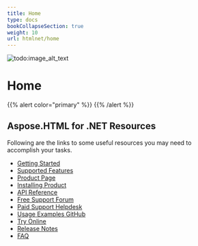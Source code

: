 ```yaml
---
title: Home
type: docs
bookCollapseSection: true
weight: 10
url: htmlnet/home
---
```


![todo:image_alt_text](/images/icons/contenttypes/home_page_16.png)
# **Home**
{{% alert color="primary" %}} {{% /alert %}} 
## **Aspose.HTML for .NET Resources**
Following are the links to some useful resources you may need to accomplish your tasks.

- [Getting Started](Getting%2BStarted.html)
- [Supported Features](Features%2BList.html)
- [Product Page](https://products.aspose.com/html/net)
- [Installing Product](Installation.html)
- [API Reference](https://apireference.aspose.com/html/net)
- [Free Support Forum](https://forum.aspose.com/c/html)
- [Paid Support Helpdesk](https://helpdesk.aspose.com/)
- [Usage Examples GitHub](https://github.com/aspose-html/Aspose.HTML-for-.NET)
- [Try Online](https://products.aspose.app/html/family)
- [Release Notes](Release%2BNotes.html)
- [FAQ](FAQ.html)
